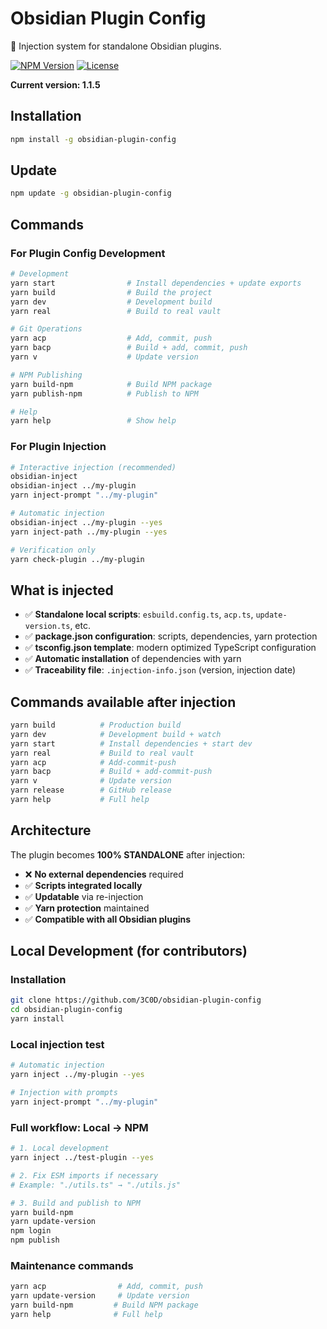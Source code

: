 # Obsidian Plugin Config

🎯 Injection system for standalone Obsidian plugins.

[![NPM Version](https://img.shields.io/npm/v/obsidian-plugin-config)](https://www.npmjs.com/package/obsidian-plugin-config)
[![License](https://img.shields.io/npm/l/obsidian-plugin-config)](LICENSE)

**Current version: 1.1.5**

## Installation

```bash
npm install -g obsidian-plugin-config
```

## Update

```bash
npm update -g obsidian-plugin-config
```

## Commands

### For Plugin Config Development

```bash
# Development
yarn start                # Install dependencies + update exports
yarn build                # Build the project
yarn dev                  # Development build
yarn real                 # Build to real vault

# Git Operations
yarn acp                  # Add, commit, push
yarn bacp                 # Build + add, commit, push
yarn v                    # Update version

# NPM Publishing
yarn build-npm            # Build NPM package
yarn publish-npm          # Publish to NPM

# Help
yarn help                 # Show help
```

### For Plugin Injection

```bash
# Interactive injection (recommended)
obsidian-inject
obsidian-inject ../my-plugin
yarn inject-prompt "../my-plugin"

# Automatic injection
obsidian-inject ../my-plugin --yes
yarn inject-path ../my-plugin --yes

# Verification only
yarn check-plugin ../my-plugin
```

## What is injected

- ✅ **Standalone local scripts**: `esbuild.config.ts`, `acp.ts`, `update-version.ts`, etc.
- ✅ **package.json configuration**: scripts, dependencies, yarn protection
- ✅ **tsconfig.json template**: modern optimized TypeScript configuration
- ✅ **Automatic installation** of dependencies with yarn
- ✅ **Traceability file**: `.injection-info.json` (version, injection date)

## Commands available after injection

```bash
yarn build          # Production build
yarn dev            # Development build + watch
yarn start          # Install dependencies + start dev
yarn real           # Build to real vault
yarn acp            # Add-commit-push
yarn bacp           # Build + add-commit-push
yarn v              # Update version
yarn release        # GitHub release
yarn help           # Full help
```

## Architecture

The plugin becomes **100% STANDALONE** after injection:

- ❌ **No external dependencies** required
- ✅ **Scripts integrated locally**
- ✅ **Updatable** via re-injection
- ✅ **Yarn protection** maintained
- ✅ **Compatible with all Obsidian plugins**

## Local Development (for contributors)

### Installation

```bash
git clone https://github.com/3C0D/obsidian-plugin-config
cd obsidian-plugin-config
yarn install
```

### Local injection test

```bash
# Automatic injection
yarn inject ../my-plugin --yes

# Injection with prompts
yarn inject-prompt "../my-plugin"
```

### Full workflow: Local → NPM

```bash
# 1. Local development
yarn inject ../test-plugin --yes

# 2. Fix ESM imports if necessary
# Example: "./utils.ts" → "./utils.js"

# 3. Build and publish to NPM
yarn build-npm
yarn update-version
npm login
npm publish
```

### Maintenance commands

```bash
yarn acp                # Add, commit, push
yarn update-version     # Update version
yarn build-npm         # Build NPM package
yarn help              # Full help
```
